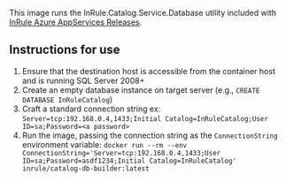 This image runs the InRule.Catalog.Service.Database utility included with [InRule Azure AppServices Releases](https://github.com/InRule/AzureAppServices/releases). 

## Instructions for use
1. Ensure that the destination host is accessible from the container host and is running SQL Server 2008+
2. Create an empty database instance on target server (e.g., `CREATE DATABASE InRuleCatalog`)
3. Craft a standard connection string ex: `Server=tcp:192.168.0.4,1433;Initial Catalog=InRuleCatalog;User ID=sa;Password=<a password>`
4. Run the image, passing the connection string as the `ConnectionString` environment variable:
`docker run --rm --env ConnectionString='Server=tcp:192.168.0.4,1433;User ID=sa;Password=asdf1234;Initial Catalog=InRuleCatalog' inrule/catalog-db-builder:latest`